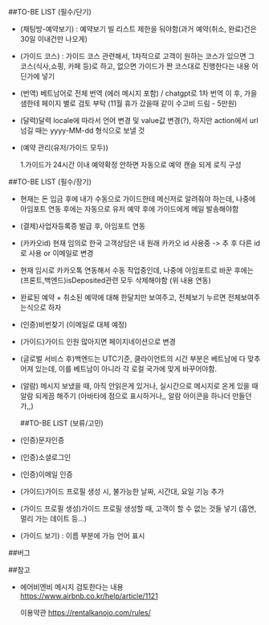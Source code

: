 ##TO-BE LIST (필수/단기)

- (채팅방-예약보기) : 예약보기 빌 리스트 제한을 둬야함(과거 예약(취소, 완료)건은 30일 이내건만 나오게)
- (가이드 코스) : 가이드 코스 관련해서, 1차적으로 고객이 원하는 코스가 있으면 그 코스(식사,쇼핑, 카페 등)로 하고, 없으면 가이드가 짠 코스대로 진행한다는 내용 어딘가에 넣기
- (번역) 베트남어로 전체 번역 (에러 메시지 포함) / chatgpt로 1차 번역 이 후, 가을샘한테 페이지 별로 검토 부탁 (11월 휴가 갔을때 같이 수고비 드림 - 5만원)
- (달력)달력 locale에 따라서 언어 변경 및 value값 변경(?), 하지만 action에서 url넘길 때는 yyyy-MM-dd 형식으로 보낼 것
- (예약 관리(유저/가이드 모두))

  1.가이드가 24시간 이내 예약확정 안하면 자동으로 예약 캔슬 되게 로직 구성

##TO-BE LIST (필수/장기)

- 현재는 돈 입금 후에 내가 수동으로 가이드한테 메신저로 알려줘야 하는데, 나중에 아임포트 연동 후에는 자동으로 유저 예약 후에 가이드에게 메일 발송해야함

- (결제)사업자등록증 발급 후, 아임포트 연동
- (카카오id) 현재 임의로 한국 고객상담은 내 원래 카카오 id 사용중 -> 추 후 다른 id로 사용 or 이메일로 변경
- 현재 임시로 카카오톡 연동해서 수동 작업중인데, 나중에 아임포트로 바꾼 후에는 (프론트,백엔드)isDeposited관련 모두 삭제해야함 (위 내용 연동)
- 완료된 예약 + 취소된 예약에 대해 한달치만 보여주고, 전체보기 누르면 전체보여주는식으로 하자
- (인증)비번찾기 (이메일로 대체 예정)
- (가이드)가이드 인원 많아지면 페이지네이션으로 변경
- (글로벌 서비스 후)백엔드는 UTC기준, 클라이언트의 시간 부분은 베트남에 다 맞추어져 있는데, 이를 베트남이 아니라 각 로컬 국가에 맞게 바꾸어야함.
- (알람) 메시지 보냈을 때, 아직 안읽은게 있거나, 실시간으로 메시지로 온게 있을 때 알람 되게끔 해주기 (아바타에 점으로 표시하거나,, 알람 아이콘을 하나더 만들던가,,)

  ##TO-BE LIST (보류/고민)

- (인증)문자인증
- (인증)소셜로그인
- (인증)이메일 인증
- (가이드)가이드 프로필 생성 시, 불가능한 날짜, 시간대, 요일 기능 추가
- (가이드 프로필 생성)가이드 프로필 생성할 때, 고객이 할 수 없는 것들 넣기 (흡연, 멀리 가는 데이트 등...)
- (가이드 보기) : 이름 부분에 가능 언어 표시

##버그

##참고

- 에어비엔비 메시지 검토한다는 내용
  https://www.airbnb.co.kr/help/article/1121

  이용약관
  https://rentalkanojo.com/rules/
